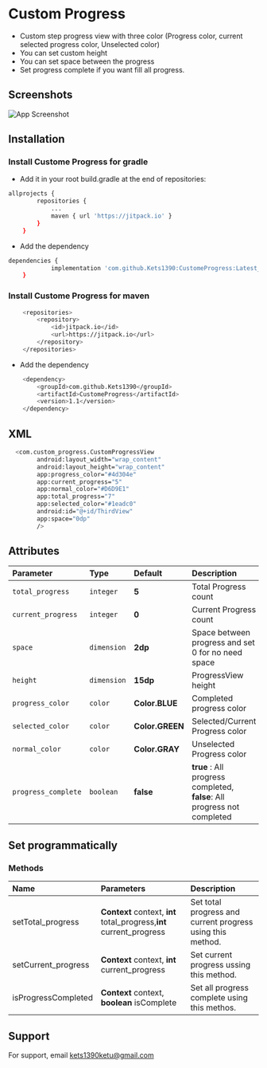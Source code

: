 
# Custom Progress





- Custom step progress view with three color (Progress color, current selected progress color, Unselected color)
- You can set custom height
- You can set space between the progress
- Set progress complete if you want fill all progress.


## Screenshots

![App Screenshot](https://i.ibb.co/10NMxsW/Screenshot-5.png)


## Installation

### Install Custome Progress for **gradle**
- Add it in your root build.gradle at the end of repositories:

```bash
allprojects {
		repositories {
			...
			maven { url 'https://jitpack.io' }
		}
	}
```

- Add the dependency
``` bash
dependencies {
	        implementation 'com.github.Kets1390:CustomeProgress:Latest_Version'
	}

```
### Install Custome Progress for **maven**

```bash
    <repositories>
		<repository>
		    <id>jitpack.io</id>
		    <url>https://jitpack.io</url>
		</repository>
	</repositories>
```
- Add the dependency
``` bash
    <dependency>
	    <groupId>com.github.Kets1390</groupId>
	    <artifactId>CustomeProgress</artifactId>
	    <version>1.1</version>
	</dependency>
```
## XML
``` bash
  <com.custom_progress.CustomProgressView
        android:layout_width="wrap_content"
        android:layout_height="wrap_content"
    	app:progress_color="#4d304e"
        app:current_progress="5"
        app:normal_color="#D6D9E1"
        app:total_progress="7"
        app:selected_color="#1eadc0"
        android:id="@+id/ThirdView"
        app:space="0dp"
        />
```
## Attributes



| Parameter | Type      | Default | Description |
| :-------- | :-------  | :-----------| :------ |
| `total_progress`      | `integer`   | **5** | Total Progress count  |
| `current_progress`      | `integer`   | **0** | Current Progress count  |
| `space`      | `dimension`   | **2dp** | Space between progress and set 0 for no need space  |
| `height`      | `dimension`   | **15dp** | ProgressView height  |
| `progress_color`      | `color`   | **Color.BLUE** | Completed progress color  |
| `selected_color`      | `color`   | **Color.GREEN** | Selected/Current Progress color  |
| `normal_color`      | `color`   | **Color.GRAY** | Unselected Progress color  |
| `progress_complete`      | `boolean`   | **false** | **true** : All progress completed, **false**: All progress not completed    |





## Set programmatically
### Methods

| Name | Parameters       | Description |
| :-------- | :--------  | :---------- |
| setTotal_progress | **Context** context, **int** total_progress,**int** current_progress |  Set total progress and current progress using this method.|
|setCurrent_progress | **Context** context, **int** current_progress | Set current progress ussing this method. |
| isProgressCompleted | **Context** context, **boolean** isComplete | Set all progress complete using this methos. |




## Support

For support, email kets1390ketu@gmail.com

